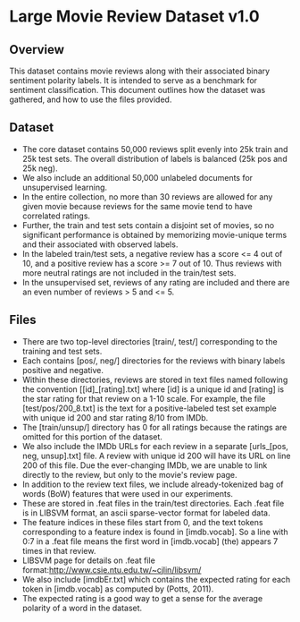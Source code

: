 # Large Movie Review Dataset v1.0


## Overview
This dataset contains movie reviews along with their associated binary sentiment polarity labels. 
It is intended to serve as a benchmark for sentiment classification. 
This document outlines how the dataset was gathered, and how to use the files provided. 

## Dataset 
* The core dataset contains 50,000 reviews split evenly into 25k train and 25k test sets. The overall distribution of labels is balanced (25k pos and 25k neg). 
* We also include an additional 50,000 unlabeled documents for unsupervised learning. 
* In the entire collection, no more than 30 reviews are allowed for any given movie because reviews for the same movie tend to have correlated ratings. 
* Further, the train and test sets contain a disjoint set of movies, so no significant performance is obtained by memorizing movie-unique terms and their associated with observed labels.
* In the labeled train/test sets, a negative review has a score <= 4 out of 10, and a positive review has a score >= 7 out of 10. Thus reviews with more neutral ratings are not included in the train/test sets. 
* In the unsupervised set, reviews of any rating are included and there are an even number of reviews > 5 and <= 5.



## Files
* There are two top-level directories [train/, test/] corresponding to the training and test sets. 
* Each contains [pos/, neg/] directories for the reviews with binary labels positive and negative. 
* Within these directories, reviews are stored in text files named following the convention [[id]_[rating].txt] where [id] is a unique id and [rating] is the star rating for that review on a 1-10 scale. For example, the file [test/pos/200_8.txt] is the text for a positive-labeled test set example with unique id 200 and star rating 8/10 from IMDb. 
* The [train/unsup/] directory has 0 for all ratings because the ratings are
omitted for this portion of the dataset.
* We also include the IMDb URLs for each review in a separate [urls_[pos, neg, unsup].txt] file. A review with unique id 200 will
have its URL on line 200 of this file. Due the ever-changing IMDb, we are unable to link directly to the review, but only to the movie's review page.
* In addition to the review text files, we include already-tokenized bag of words (BoW) features that were used in our experiments. 
* These are stored in .feat files in the train/test directories. Each .feat
file is in LIBSVM format, an ascii sparse-vector format for labeled
data.  
* The feature indices in these files start from 0, and the text tokens corresponding to a feature index is found in [imdb.vocab]. 
So a line with 0:7 in a .feat file means the first word in [imdb.vocab] (the) appears 7 times in that review.
* LIBSVM page for details on .feat file format:http://www.csie.ntu.edu.tw/~cjlin/libsvm/
* We also include [imdbEr.txt] which contains the expected rating for each token in [imdb.vocab] as computed by (Potts, 2011). 
* The expected rating is a good way to get a sense for the average polarity of a word in the dataset.
